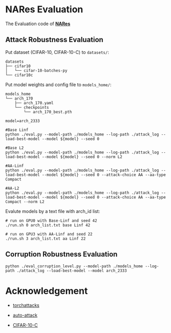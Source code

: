 # NARes Evaluation

The Evaluation code of [**NARes**](https://github.com/zhichao-lu/arch-dataset-adv-robustness)

## Attack Robustness Evaluation

Put dataset (CIFAR-10, CIFAR-10-C) to `datasets/`:

```
datasets
├── cifar10
│   └── cifar-10-batches-py
└── cifar10c
```

Put model weights and config file to `models_home/`:

```
models_home
└── arch_170
    ├── arch_170.yaml
    └── checkpoints
        └── arch_170_best.pth
```

```shell
model=arch_2333

#Base Linf
python ./eval.py --model-path ./models_home --log-path ./attack_log --load-best-model --model ${model} --seed 0

#Base L2
python ./eval.py --model-path ./models_home --log-path ./attack_log --load-best-model --model ${model} --seed 0 --norm L2

#AA-Linf
python ./eval.py --model-path ./models_home --log-path ./attack_log --load-best-model --model ${model} --seed 0 --attack-choice AA --aa-type Compact

#AA-L2
python ./eval.py --model-path ./models_home --log-path ./attack_log --load-best-model --model ${model} --seed 0 --attack-choice AA --aa-type Compact --norm L2
```

Evalute models by a text file with arch_id list:
```shell
# run on GPU0 with Base-Linf and seed 42
./run.sh 0 arch_list.txt base Linf 42

# run on GPU3 with AA-Linf and seed 22
./run.sh 3 arch_list.txt aa Linf 22
```
## Corruption Robustness Evaluation

```shell
python ./eval_corruption_level.py --model-path ./models_home --log-path ./attack_log --load-best-model --model arch_2333
```

<!-- ## Get Test Loss

```shell
python ./eval_test_loss.py --model-path ./models_home --log-path ./attack_log --load-best-model --model arch_11451
``` -->

# Acknowledgement

* [torchattacks](https://github.com/Harry24k/adversarial-attacks-pytorch)

* [auto-attack](https://github.com/fra31/auto-attack)

* [CIFAR-10-C](https://github.com/hendrycks/robustness)